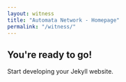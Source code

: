 ```yaml
---
layout: witness
title: "Automata Network - Homepage"
permalink: "/witness/"
---
```


## You're ready to go!

Start developing your Jekyll website.

